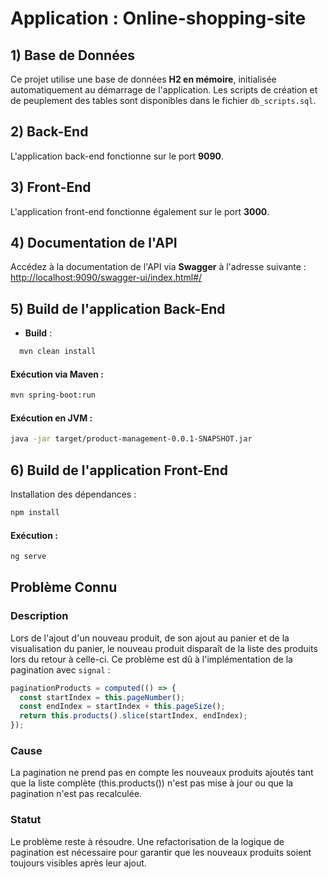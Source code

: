 # Application : Online-shopping-site

## 1) Base de Données
Ce projet utilise une base de données **H2 en mémoire**, initialisée automatiquement au démarrage de l'application. Les scripts de création et de peuplement des tables sont disponibles dans le fichier `db_scripts.sql`.

## 2) Back-End
L'application back-end fonctionne sur le port **9090**.

## 3) Front-End
L'application front-end fonctionne également sur le port **3000**.

## 4) Documentation de l'API
Accédez à la documentation de l'API via **Swagger** à l'adresse suivante :  
[http://localhost:9090/swagger-ui/index.html#/](http://localhost:9090/swagger-ui/index.html#/)

## 5) Build de l'application Back-End
- **Build** :
```bash
  mvn clean install 
```
#### Exécution via Maven :

``` bash
mvn spring-boot:run
```
#### Exécution en JVM :

``` bash
java -jar target/product-management-0.0.1-SNAPSHOT.jar
```
## 6) Build de l'application Front-End
Installation des dépendances :

```bash
npm install
```
#### Exécution :

``` bash
ng serve
```


## Problème Connu

### Description
Lors de l'ajout d'un nouveau produit, de son ajout au panier et de la visualisation du panier, le nouveau produit disparaît de la liste des produits lors du retour à celle-ci. Ce problème est dû à l'implémentation de la pagination avec `signal` :

```typescript
paginationProducts = computed(() => {
  const startIndex = this.pageNumber();
  const endIndex = startIndex + this.pageSize();
  return this.products().slice(startIndex, endIndex);
});

```
### Cause
La pagination ne prend pas en compte les nouveaux produits ajoutés tant que la liste complète (this.products()) n'est pas mise à jour ou que la pagination n'est pas recalculée.

### Statut
Le problème reste à résoudre. Une refactorisation de la logique de pagination est nécessaire pour garantir que les nouveaux produits soient toujours visibles après leur ajout.
